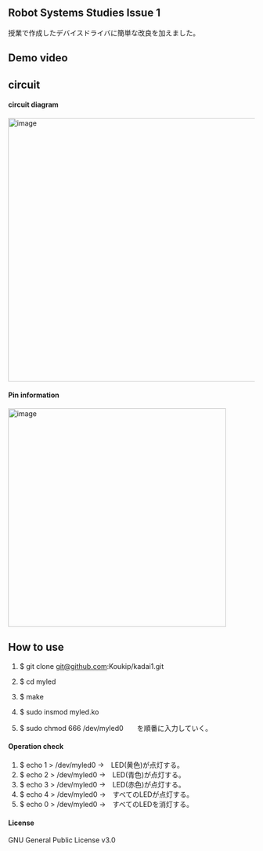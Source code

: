 ## Robot Systems Studies Issue 1

授業で作成したデバイスドライバに簡単な改良を加えました。

## Demo video

## circuit

#### circuit diagram

<img width="537" alt="image" src="https://user-images.githubusercontent.com/93635163/146634878-c7e725a5-cbb8-4ada-a18c-b00f0ee15705.png">


#### Pin information

<img width="445" alt="image" src="https://user-images.githubusercontent.com/93635163/146634724-6ab11f8a-d45d-4fd2-a36d-2ab32e63be78.png">




## How to use

1.  $ git clone git@github.com:Koukip/kadai1.git

2.  $ cd myled

3.  $ make

4.  $ sudo insmod myled.ko

5.  $ sudo chmod 666 /dev/myled0　　を順番に入力していく。

#### Operation check

1.  $ echo 1 > /dev/myled0    →　LED(黄色)が点灯する。
2.  $ echo 2 > /dev/myled0    →　LED(青色)が点灯する。
3.  $ echo 3 > /dev/myled0    →　LED(赤色)が点灯する。
4.  $ echo 4 > /dev/myled0    →　すべてのLEDが点灯する。
5.  $ echo 0 > /dev/myled0    →　すべてのLEDを消灯する。


#### License

GNU General Public License v3.0




 
 
 
 
 

